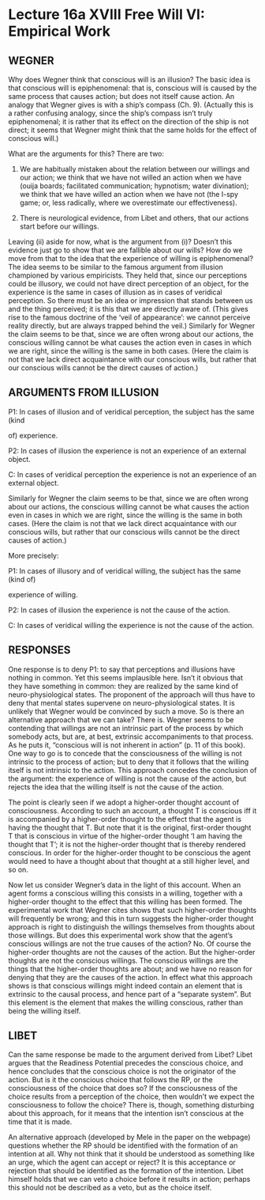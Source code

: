 # Lecture 16a XVIII Free Will VI: Empirical Work 

## WEGNER 

Why does Wegner think that conscious will is an illusion? The basic idea is that conscious will is epiphenomenal: that is, conscious will is caused by the same process that causes action; but does not itself cause action. An analogy that Wegner gives is with a ship’s compass (Ch. 9). (Actually this is a rather confusing analogy, since the ship’s compass isn’t truly epiphenomenal; it is rather that its effect on the direction of the ship is not direct; it seems that Wegner might think that the same holds for the effect of conscious will.) 

What are the arguments for this? There are two: 

	
1. We are habitually mistaken about the relation between our willings and our action; we think that we have not willed an action when we have (ouija boards; facilitated communication; hypnotism; water divination); we think that we have willed an action when we have not (the I-spy game; or, less radically, where we overestimate our effectiveness). 
	
1. There is neurological evidence, from Libet and others, that our actions start before our willings. 

Leaving (ii) aside for now, what is the argument from (i)? Doesn’t this evidence just go to show that we are fallible about our wills? How do we move from that to the idea that the experience of willing is epiphenomenal? The idea seems to be similar to the famous argument from illusion championed by various empiricists. They held that, since our perceptions could be illusory, we could not have direct perception of an object, for the experience is the same in cases of illusion as in cases of veridical perception. So there must be an idea or impression that stands between us and the thing perceived; it is this that we are directly aware of. (This gives rise to the famous doctrine of the ‘veil of appearance’: we cannot perceive reality directly, but are always trapped behind the veil.) Similarly for Wegner the claim seems to be that, since we are often wrong about our actions, the conscious willing cannot be what causes the action even in cases in which we are right, since the willing is the same in both cases. (Here the claim is not that we lack direct acquaintance with our conscious wills, but rather that our conscious wills cannot be the direct causes of action.) 

## ARGUMENTS FROM ILLUSION 

P1:	In cases of illusion and of veridical perception, the subject has the same (kind 

of) experience. 

P2:	In cases of illusion the experience is not an experience of an external object. 

C:	In cases of veridical perception the experience is not an experience of an external object. 

Similarly for Wegner the claim seems to be that, since we are often wrong about our actions, the conscious willing cannot be what causes the action even in cases in which we are right, since the willing is the same in both cases. (Here the claim is not that we lack direct acquaintance with our conscious wills, but rather that our conscious wills cannot be the direct causes of action.) 

More precisely: 

P1: In cases of illusory and of veridical willing, the subject has the same (kind of) 

experience of willing. 

P2: In cases of illusion the experience is not the cause of the action. 

C: In cases of veridical willing the experience is not the cause of the action. 

## RESPONSES 

One response is to deny P1: to say that perceptions and illusions have nothing in common. Yet this seems implausible here. Isn’t it obvious that they have something in common: they are realized by the same kind of neuro-physiological states. The proponent of the approach will thus have to deny that mental states supervene on neuro-physiological states. It is unlikely that Wegner would be convinced by such a move. So is there an alternative approach that we can take? There is. Wegner seems to be contending that willings are not an intrinsic part of the process by which somebody acts, but are, at best, extrinsic accompaniments to that process. As he puts it, “conscious will is not inherent in action” (p. 11 of this book). One way to go is to concede that the consciousness of the willing is not intrinsic to the process of action; but to deny that it follows that the willing itself is not intrinsic to the action. This approach concedes the conclusion of the argument: the experience of willing is not the cause of the action, but rejects the idea that the willing itself is not the cause of the action. 

The point is clearly seen if we adopt a higher-order thought account of consciousness. According to such an account, a thought T is conscious iff it is accompanied by a higher-order thought to the effect that the agent is having the thought that T. But note that it is the original, first-order thought T that is conscious in virtue of the higher-order thought ‘I am having the thought that T’; it is not the higher-order thought that is thereby rendered conscious. In order for the higher-order thought to be conscious the agent would need to have a thought about that thought at a still higher level, and so on. 

Now let us consider Wegner’s data in the light of this account. When an agent forms a conscious willing this consists in a willing, together with a higher-order thought to the effect that this willing has been formed. The experimental work that Wegner cites shows that such higher-order thoughts will frequently be wrong; and this in turn suggests the higher-order thought approach is right to distinguish the willings themselves from thoughts about those willings. But does this experimental work show that the agent’s conscious willings are not the true causes of the action? No. Of course the higher-order thoughts are not the causes of the action. But the higher-order thoughts are not the conscious willings. The conscious willings are the things that the higher-order thoughts are about; and we have no reason for denying that they are the causes of the action. In effect what this approach shows is that conscious willings might indeed contain an element that is extrinsic to the causal process, and hence part of a “separate system”. But this element is the element that makes the willing conscious, rather than being the willing itself. 


## LIBET 

Can the same response be made to the argument derived from Libet? Libet argues that the Readiness Potential precedes the conscious choice, and hence concludes that the conscious choice is not the originator of the action. But is it the conscious choice that follows the RP, or the consciousness of the choice that does so? If the consciousness of the choice results from a perception of the choice, then wouldn’t we expect the consciousness to follow the choice? There is, though, something disturbing about this approach, for it means that the intention isn’t conscious at the time that it is made. 

An alternative approach (developed by Mele in the paper on the webpage) questions whether the RP should be identified with the formation of an intention at all. Why not think that it should be understood as something like an urge, which the agent can accept or reject? It is this acceptance or rejection that should be identified as the formation of the intention. Libet himself holds that we can veto a choice before it results in action; perhaps this should not be described as a veto, but as the choice itself. 


